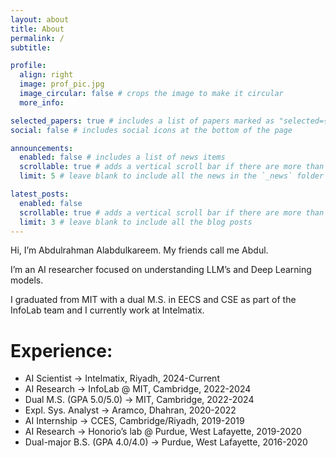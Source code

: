 ```yaml
---
layout: about
title: About
permalink: /
subtitle: 

profile:
  align: right
  image: prof_pic.jpg
  image_circular: false # crops the image to make it circular
  more_info:

selected_papers: true # includes a list of papers marked as "selected={true}"
social: false # includes social icons at the bottom of the page

announcements:
  enabled: false # includes a list of news items
  scrollable: true # adds a vertical scroll bar if there are more than 3 news items
  limit: 5 # leave blank to include all the news in the `_news` folder

latest_posts:
  enabled: false
  scrollable: true # adds a vertical scroll bar if there are more than 3 new posts items
  limit: 3 # leave blank to include all the blog posts
---
```


Hi, I’m Abdulrahman Alabdulkareem. My friends call me Abdul.

I’m an AI researcher focused on understanding LLM’s and Deep Learning models. 


I graduated from MIT with a dual M.S. in EECS and CSE as part of the InfoLab team and I currently work at Intelmatix.

# Experience:

- AI Scientist → Intelmatix, Riyadh, 2024-Current
- AI Research → InfoLab @ MIT, Cambridge, 2022-2024
- Dual M.S. (GPA 5.0/5.0) → MIT, Cambridge, 2022-2024
- Expl. Sys. Analyst → Aramco, Dhahran, 2020-2022
- AI Internship → CCES, Cambridge/Riyadh, 2019-2019
- AI Research → Honorio’s lab @ Purdue, West Lafayette, 2019-2020
- Dual-major B.S. (GPA 4.0/4.0) → Purdue, West Lafayette, 2016-2020
